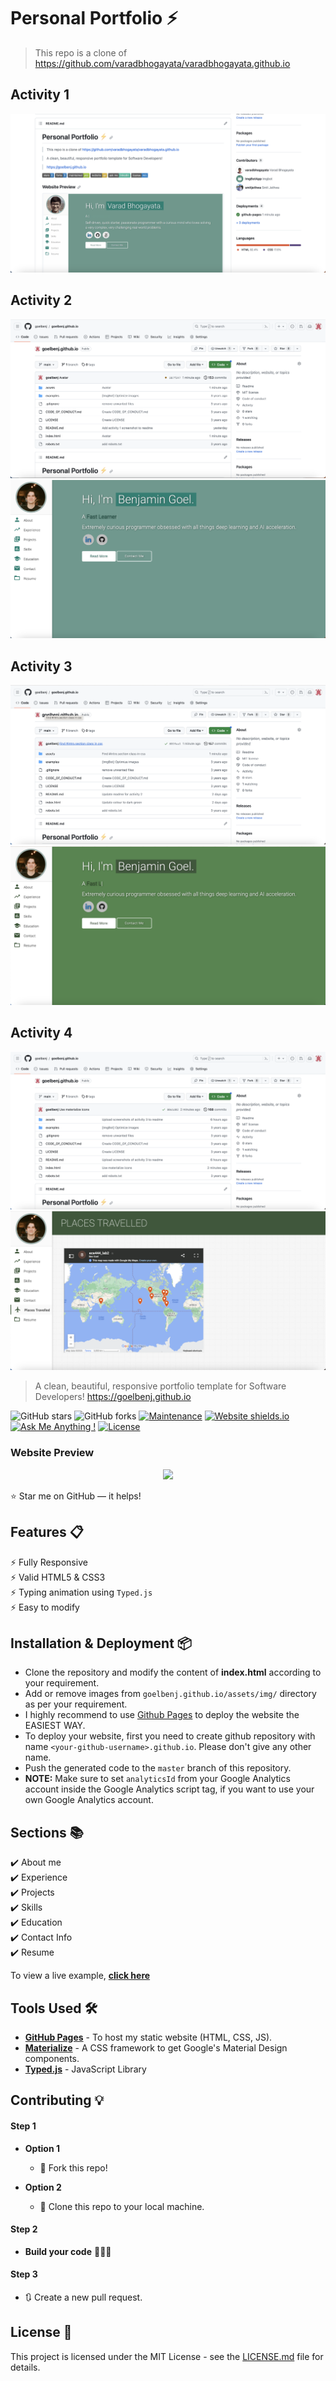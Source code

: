 # Personal Portfolio ⚡️ 
> This repo is a clone of https://github.com/varadbhogayata/varadbhogayata.github.io

## Activity 1
![screenshot of README.md](./assets/img/readme_screenshot.png)

## Activity 2
![screenshot of repo](./assets/img/activity2_repo.png)
![screenshot of website](./assets/img/activity2_webpage.png)

## Activity 3
![screenshot of repo](./assets/img/activity3_repo.png)
![screenshot of website](./assets/img/activity3_webpage.png)

## Activity 4
![screenshot of repo](./assets/img/activity4_repo.png)
![screenshot of website](./assets/img/activity4_webpage.png)

> A clean, beautiful, responsive portfolio template for Software Developers!
> https://goelbenj.github.io

![GitHub stars](https://img.shields.io/github/stars/goelbenj/goelbenj.github.io) 
![GitHub forks](https://img.shields.io/github/forks/goelbenj/goelbenj.github.io)
[![Maintenance](https://img.shields.io/badge/maintained-yes-green.svg)](https://github.com/goelbenj/goelbenj.github.io/commits/master)
[![Website shields.io](https://img.shields.io/badge/website-up-yellow)](http://varadbhogayata.github.io/)
[![Ask Me Anything !](https://img.shields.io/badge/ask%20me-linkedin-1abc9c.svg)](https://www.linkedin.com/in/benjamin-goel/)
[![License](http://img.shields.io/:license-mit-blue.svg?style=flat-square)](http://badges.mit-license.org)

### Website Preview
<p align="center"> 
  <kbd>
    <a href="https://goelbenj.github.io" target="_blank"><img src="examples/preview.gif">
  </a>
  </kbd>
</p>

:star: Star me on GitHub — it helps!

## Features 📋
⚡️ Fully Responsive\
⚡️ Valid HTML5 & CSS3\
⚡️ Typing animation using `Typed.js`\
⚡️ Easy to modify

## Installation & Deployment 📦
- Clone the repository and modify the content of <b>index.html</b> according to your requirement.
- Add or remove images from `goelbenj.github.io/assets/img/` directory as per your requirement.
- I highly recommend to use [Github Pages](https://create-react-app.dev/docs/deployment/#github-pages) to deploy the website the EASIEST WAY.
- To deploy your website, first you need to create github repository with name `<your-github-username>.github.io`. Please don't give any other name.
- Push the generated code to the `master` branch of this repository.
- <b>NOTE:</b> Make sure to set `analyticsId` from your Google Analytics account inside the Google Analytics script tag, if you want to use your own Google Analytics account.

## Sections 📚
✔️ About me\
✔️ Experience\
✔️ Projects \
✔️ Skills \
✔️ Education\
✔️ Contact Info\
✔️ Resume

To view a live example, **[click here](https://goelbenj.github.io/)**

## Tools Used 🛠️
* [<b>GitHub Pages</b>](https://create-react-app.dev/docs/deployment/#github-pages) - To host my static website (HTML, CSS, JS).
* [<b>Materialize</b>](https://materializecss.com/) - A CSS framework to get Google's Material Design components.
* [<b>Typed.js</b>](https://mattboldt.com/demos/typed-js/) - JavaScript Library

## Contributing 💡
#### Step 1

- **Option 1**
    - 🍴 Fork this repo!

- **Option 2**
    - 👯 Clone this repo to your local machine.


#### Step 2

- **Build your code** 🔨🔨🔨

#### Step 3

- 🔃 Create a new pull request.

## License 📄
This project is licensed under the MIT License - see the [LICENSE.md](./LICENSE) file for details.
